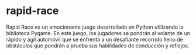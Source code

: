 # rapid-race
Rapid Race es un emocionante juego desarrollado en Python utilizando la biblioteca Pygame. En este juego, los jugadores se pondrán al volante de un rápido y ágil automóvil que se enfrenta a un desafiante recorrido lleno de obstáculos que pondrán a prueba sus habilidades de conducción y reflejos.
